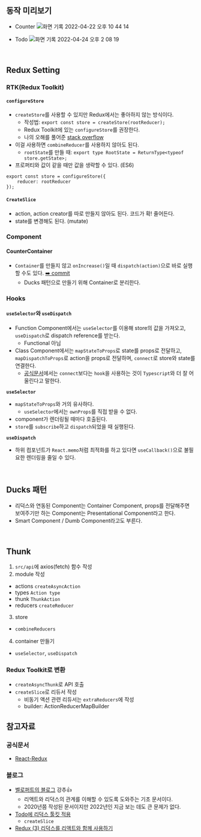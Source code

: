 ## 동작 미리보기

- Counter
![화면 기록 2022-04-22 오후 10 44 14](https://user-images.githubusercontent.com/64337152/164727059-b2adeafe-3c94-4437-a114-2ed125a8fce6.gif)

- Todo
![화면 기록 2022-04-24 오후 2 08 19](https://user-images.githubusercontent.com/64337152/164957622-4e335bb5-1059-4f75-a112-2d21a55fe8e6.gif)

<br>

## Redux Setting

### RTK(Redux Toolkit)

#### `configureStore`
- `createStore`를 사용할 수 있지만 Redux에서는 좋아하지 않는 방식이다.
  - 작성법: `export const store = createStore(rootReducer);`
  - Redux Toolkit에 있는 `configureStore`를 권장한다.
  - 나의 오해를 풀어준 [stack overflow](https://stackoverflow.com/questions/71944111/redux-createstore-is-deprecated-cannot-get-state-from-getstate-in-redux-ac)
- 이걸 사용하면 `combineReducer`를 사용하지 않아도 된다.
   - `rootState`를 만들 때: `export type RootState = ReturnType<typeof store.getState>;`
- 프로퍼티와 값이 같을 때만 값을 생략할 수 있다. (ES6)

```
export const store = configureStore({
    reducer: rootReducer
});
```

#### `CreateSlice`

- action, action creator를 따로 만들지 않아도 된다. 코드가 확! 줄어든다.
- state를 변경해도 된다. (mutate)

### Component

#### CounterContainer

- `Container`를 만들지 않고 `onIncrease()`일 때 `dispatch(action)`으로 바로 실행할 수도 있다. [➡️ commit](https://github.com/hotbreakb/basic-redux/commit/5cd4c7e9dfbae4dbe015e2c024d4e7e6bee82871)
  - Ducks 패턴으로 만들기 위해 Container로 분리한다.

### Hooks

#### `useSelector`와 `useDispatch`
- Function Component에서는 `useSelector`를 이용해 store의 값을 가져오고, `useDispatch`로 dispatch reference를 받는다.
  - Functional 아님
- Class Component에서는 `mapStateToProps`로 state를 props로 전달하고, `mapDispatchToProps`로 action을 props로 전달하며, `connect`로 store와 state를 연결한다.
  - [공식문서](https://react-redux.js.org/api/hooks)에서는 `connect`보다는 `hook`을 사용하는 것이 `Typescript`와 더 잘 어울린다고 말한다.

**`useSelector`**
- `mapStateToProps`와 거의 유사하다.
  - `useSelector`에서는 `ownProps`를 직접 받을 수 없다.
- component가 렌더링될 때마다 호출된다.
- `store`를 `subscribe`하고 `dispatch`되었을 때 실행된다.

**`useDispatch`**
- 하위 컴포넌트가 `React.memo`처럼 최적화를 하고 있다면 `useCallback()`으로 불필요한 렌더링을 줄일 수 있다.

<br>

## Ducks 패턴
- 리덕스와 연동된 Component는 Container Component, props를 전달해주면 보여주기만 하는 Component는 Presentational Component라고 한다.
- Smart Component / Dumb Component라고도 부른다.

<br>

## Thunk

1. `src/api`에 axios(fetch) 함수 작성
2. module 작성
  - actions `createAsyncAction`
  - types `Action type`
  - thunk `ThunkAction`
  - reducers `createReducer`
3. store
  - `combineReducers`
4. container 만들기
  - `useSelector`, `useDispatch`

### Redux Toolkit로 변환
- `createAsyncThunk`로 API 호출
- `createSlice`로 리듀서 작성
  - 비동기 액션 관련 리듀서는 `extraReducers`에 작성
  - builder: ActionReducerMapBuilder

## 참고자료

### 공식문서
- [React-Redux](https://react-redux.js.org/)

### 블로그
- [벨로퍼트의 블로그](https://react.vlpt.us) 강추👍
  - 리액트와 리덕스의 관계를 이해할 수 있도록 도와주는 기초 문서이다.
  - 2020년쯤 작성된 문서이지만 2022년인 지금 보는 데도 큰 문제가 없다.
- [Todo에 리덕스 툴킷 적용](https://velog.io/@jwisgenius/Redux-Toolkit-withReact-Typescript)
  - `createSlice`
- [Redux (3) 리덕스를 리액트와 함께 사용하기](https://velog.io/@velopert/Redux-3-%EB%A6%AC%EB%8D%95%EC%8A%A4%EB%A5%BC-%EB%A6%AC%EC%95%A1%ED%8A%B8%EC%99%80-%ED%95%A8%EA%BB%98-%EC%82%AC%EC%9A%A9%ED%95%98%EA%B8%B0-nvjltahf5e)
